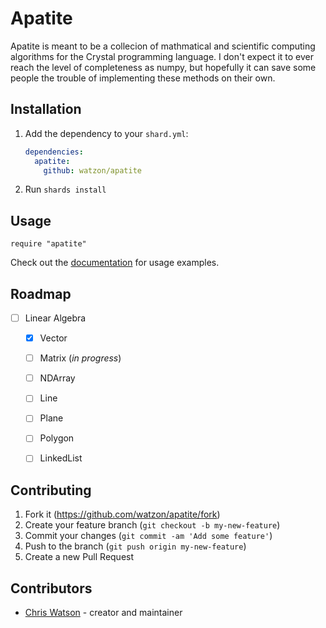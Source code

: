 # Apatite

Apatite is meant to be a collecion of mathmatical and scientific computing algorithms for the Crystal programming language. I don't expect it to ever reach the level of completeness as numpy, but hopefully it can save some people the trouble of implementing these methods on their own.

## Installation

1. Add the dependency to your `shard.yml`:

   ```yaml
   dependencies:
     apatite:
       github: watzon/apatite
   ```

2. Run `shards install`

## Usage

```crystal
require "apatite"
```

Check out the [documentation](https://watzon.github.io/apatite/) for usage examples.

## Roadmap

- [ ] Linear Algebra
	- [x] Vector
	- [ ] Matrix (_in progress_)
	- [ ] NDArray
	- [ ] Line
	- [ ] Plane
	- [ ] Polygon
	- [ ] LinkedList
	


## Contributing

1. Fork it (<https://github.com/watzon/apatite/fork>)
2. Create your feature branch (`git checkout -b my-new-feature`)
3. Commit your changes (`git commit -am 'Add some feature'`)
4. Push to the branch (`git push origin my-new-feature`)
5. Create a new Pull Request

## Contributors

- [Chris Watson](https://github.com/watzon) - creator and maintainer